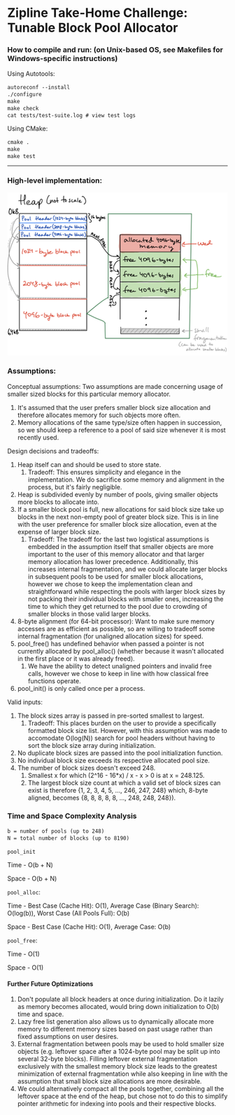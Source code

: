 # Zipline Take-Home Challenge: Tunable Block Pool Allocator

### How to compile and run: (on Unix-based OS, see Makefiles for Windows-specific instructions)

Using Autotools:
```
autoreconf --install
./configure
make
make check
cat tests/test-suite.log # view test logs
```

Using CMake:
```
cmake .
make
make test
```

---

### High-level implementation:

![High-level implementation diagram from Notability.](./tunable-block-pool-allocator-diagram.png "High-level implementation diagram from Notability.")

### Assumptions:

Conceptual assumptions: Two assumptions are made concerning usage of smaller sized blocks for this particular memory allocator.
1. It's assumed that the user prefers smaller block size allocation and therefore allocates memory for such objects more often.
2. Memory allocations of the same type/size often happen in succession, so we should keep a reference to a pool of said size whenever it is most recently used.

Design decisions and tradeoffs:
1. Heap itself can and should be used to store state.
    1. Tradeoff: This ensures simplicity and elegance in the implementation. We do sacrifice some memory and alignment in the process, but it's fairly negligible.
1. Heap is subdivided evenly by number of pools, giving smaller objects more blocks to allocate into.
1. If a smaller block pool is full, new allocations for said block size take up blocks in the next non-empty pool of greater block size. This is in line with the user preference for smaller block size allocation, even at the expense of larger block size.
    1. Tradeoff: The tradeoff for the last two logistical assumptions is embedded in the assumption itself that smaller objects are more important to the user of this memory allocator and that larger memory allocation has lower precedence. Additionally, this increases internal fragmentation, and we could allocate larger blocks in subsequent pools to be used for smaller block allocations, however we chose to keep the implementation clean and straightforward while respecting the pools with larger block sizes by not packing their individual blocks with smaller ones, increasing the time to which they get returned to the pool due to crowding of smaller blocks in those valid larger blocks.
1. 8-byte alignment (for 64-bit processor): Want to make sure memory accesses are as efficient as possible, so are willing to tradeoff some internal fragmentation (for unaligned allocation sizes) for speed.
1. pool_free() has undefined behavior when passed a pointer is not currently allocated by pool_alloc() (whether because it wasn't allocated in the first place or it was already freed).
    1. We have the ability to detect unaligned pointers and invalid free calls, however we chose to keep in line with how classical free functions operate.
1. pool_init() is only called once per a process.

Valid inputs:
1. The block sizes array is passed in pre-sorted smallest to largest.
    1. Tradeoff: This places burden on the user to provide a specifically formatted block size list. However, with this assumption was made to accomodate O(log(N)) search for pool headers without having to sort the block size array during initialization.
1. No duplicate block sizes are passed into the pool initialization function.
1. No individual block size exceeds its respective allocated pool size.
1. The number of block sizes doesn't exceed 248.
    1. Smallest x for which (2^16 - 16\*x) / x - x > 0 is at x = 248.125.
    1. The largest block size count at which a valid set of block sizes can exist is therefore {1, 2, 3, 4, 5, ..., 246, 247, 248} which, 8-byte aligned, becomes {8, 8, 8, 8, 8, ..., 248, 248, 248}).

### Time and Space Complexity Analysis

```
b = number of pools (up to 248)
N = total number of blocks (up to 8190)
```

`pool_init`

Time - O(b + N)

Space - O(b + N)

`pool_alloc`:

Time - Best Case (Cache Hit): O(1), Average Case (Binary Search): O(log(b)), Worst Case (All Pools Full): O(b)

Space - Best Case (Cache Hit): O(1), Average Case: O(b)

`pool_free`:

Time - O(1)

Space - O(1)

#### Further Future Optimizations
1. Don't populate all block headers at once during initialization. Do it lazily as memory becomes allocated, would bring down initialization to O(b) time and space.
1. Lazy free list generation also allows us to dynamically allocate more memory to different memory sizes based on past usage rather than fixed assumptions on user desires.
1. External fragmentation between pools may be used to hold smaller size objects (e.g. leftover space after a 1024-byte pool may be split up into several 32-byte blocks). Filling leftover external fragmentation exclusively with the smallest memory block size leads to the greatest minimization of external fragmentation while also keeping in line with the assumption that small block size allocations are more desirable.
1. We could alternatively compact all the pools together, combining all the leftover space at the end of the heap, but chose not to do this to simplify pointer arithmetic for indexing into pools and their respective blocks.

